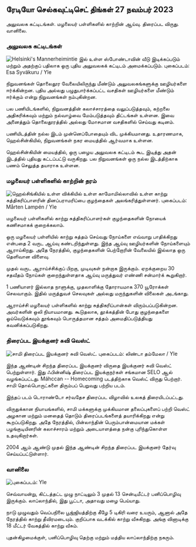 ரேடியோ செல்கவுட்டிசெட் திங்கள் 27 நவம்பர் 2023
-------------------------------------

அலுவலக கட்டிடங்கள். மழலையர் பள்ளிகளில் காற்றின் ஆய்வு. திரைப்பட விருது. வானிலை.

### அலுவலக கட்டிடங்கள்

![Helsinki's Mannerheimintie இல் உள்ள ஸ்போண்டாவின் வீடு இடிக்கப்படும் மற்றும் அதற்குப் பதிலாக ஒரு புதிய அலுவலகக் கட்டிடம் அமைக்கப்படும். புகைப்படம்: Esa Syväkuru / Yle](https://images.cdn.yle.fi/image/upload/c_crop,h_3270,w_5814,x_0,y_404/ar_1.77777777777777777,c_fill,g_7777,c_fill,g_faces1.0d_6q_auto:eco/f_auto/fl_lossy/v1700118894/39-12013716555c1029fb19)

நிறுவனங்கள் தொலைதூர வேலையிலிருந்து மீண்டும் அலுவலகங்களுக்கு ஊழியர்களை ஈர்க்கின்றன. புதிய அல்லது பழுதுபார்க்கப்பட்ட வசதிகள் ஊழியர்களை மீண்டும் ஈர்க்கும் என்று நிறுவனங்கள் நம்புகின்றன.

பல பணியிடங்களில், நிறுவனத்தின் கலாச்சாரத்தை வலுப்படுத்தவும், கற்றலை அதிகரிக்கவும் மற்றும் நல்வாழ்வை மேம்படுத்தவும் திட்டங்கள் உள்ளன. இவை அனைத்தும் தொலைதூரத்தில் அல்லது மோசமான வசதிகளில் செய்வது கடினம்.

பணியிடத்தின் நல்ல இடம் முன்னெப்போதையும் விட முக்கியமானது. உதாரணமாக, ஹெல்சின்கியில், நிறுவனங்கள் நகர மையத்தில் ஆர்வமாக உள்ளன.

ஹெல்சின்கியின் மையத்தில், ஒரு பழைய அலுவலக கட்டிடம் கூட இடித்து அதன் இடத்தில் புதியது கட்டப்பட்டு வருகிறது. பல நிறுவனங்கள் ஒரு நல்ல இடத்திற்காக பணம் செலுத்த தயாராக உள்ளன.

### மழலையர் பள்ளிகளில் காற்றின் தரம்

![ஹெல்சிங்கியில் உள்ள விக்கியில் உள்ள காமோமில்லாவில் உள்ள காற்று சுத்திகரிப்பாளரின் தினப்பராமரிப்பை குழந்தைகள் அலங்கரித்துள்ளனர். புகைப்படம்: Mårten Lampén / Yle](https://images.cdn.yle.fi/image/upload/c_crop,h_2250,w_4000,x_0,y_334/ar_1.77777777777777777,c_fill,h_face50,h_10q_auto:eco/f_auto/fl_lossy/v1695638511/39-117653165115d5600150)

மழலையர் பள்ளிகளில் காற்று சுத்திகரிப்பாளர்கள் குழந்தைகளின் நோயைக் கணிசமாகக் குறைக்கலாம்.

ஒரு மழலையர் பள்ளியில் காற்று சுத்தம் செய்வது நோய்களை எவ்வாறு பாதிக்கிறது என்பதை 2 வருட ஆய்வு கண்டறிந்துள்ளது. இந்த ஆய்வு ஊழியர்களின் நோய்களையும் ஆராய்கிறது. அதே நேரத்தில், குழந்தைகளின் பெற்றோரின் வேலையில் இல்லாத ஒரு தெளிவான விளைவு.

முதல் வருட ஆராய்ச்சிக்குப் பிறகு, முடிவுகள் நன்றாக இருக்கும். ஏறக்குறைய 30 சதவீதம் நோய்கள் குறைந்துள்ளதாக ஆய்வு மருத்துவர் எண்ணி சன்மார்க் கூறுகிறார்.

1 பணியாளர் இல்லாத நாளுக்கு, முதலாளிக்கு தோராயமாக 370 யூரோக்கள் செலவாகும். இதில் மருத்துவச் செலவுகள் அல்லது மருந்துகளின் விலைகள் அடங்காது.

ஆராய்ச்சி மழலையர் பள்ளிகளில் காற்று சுத்திகரிப்பான்கள் விரும்பப்படுகின்றன. அவர்களின் ஒலி நியாயமானது. கூடுதலாக, தூக்கத்தின் போது குழந்தைகளை ஓய்வெடுக்கவும் தூங்கவும் பொருத்தமான சத்தம் அமைதிப்படுத்தியது கவனிக்கப்படுகிறது.

### திரைப்பட இயக்குனர் சுவி வெஸ்ட்

![சாமி திரைப்பட இயக்குனர் சுவி வெஸ்ட். புகைப்படம்: லிண்டா தம்மேலா / Yle](https://images.cdn.yle.fi/image/upload/c_crop,h_2268,w_4032,x_0,y_120/ar_1.77777777777777777,c_fill,g1_faces.wr_2750q_auto:eco/f_auto/fl_lossy/v1613476645/39-774637602bb23ea1c4a)

இந்த ஆண்டின் சிறந்த திரைப்பட இயக்குனர் விருதை இயக்குனர் சுவி வெஸ்ட் பெற்றுள்ளார். இது ஃபின்னிஷ் திரைப்பட இயக்குநர்கள் சங்கமான SELO ஆல் வழங்கப்பட்டது. Máhccan -- Homecoming படத்திற்காக வெஸ்ட் விருது பெற்றார். சாமி தொல்பொருட்களை திரும்பப் பெறுவது பற்றிய படம்.

இந்தப் படம் டொராண்டோ சர்வதேச திரைப்பட விழாவில் உலகத் திரையிடப்பட்டது.

விருதுக்கான நியாயங்களில், சாமி மக்களுக்கு முக்கியமான தலைப்புகளைப் பற்றி வெஸ்ட் அழகான மற்றும் மனதைத் தொடும் திரைப்படங்களைத் தயாரிக்கிறது என்று கூறப்படுகிறது. அதே நேரத்தில், பின்லாந்தின் பெரும்பான்மையான மக்கள் பழங்குடியினரின் கலாச்சாரம் மற்றும் அடையாளத்தை நன்கு புரிந்துகொள்ள உதவுகிறார்கள்.

2004 ஆம் ஆண்டு முதல் இந்த ஆண்டின் சிறந்த திரைப்பட இயக்குனர் தேர்வு செய்யப்பட்டுள்ளார்.

### வானிலை

![ புகைப்படம்: Yle](https://images.cdn.yle.fi/image/upload/c_crop,h_1080,w_1919,x_0,y_0/ar_1.777777777777777,c_fill,g_faces,hp_1201.to:eco/f_auto/fl_lossy/v1701100995/39-12073206564bd79da68c)

செவ்வாயன்று, கிட்டத்தட்ட முழு நாட்டிலும் 3 முதல் 13 சென்டிமீட்டர் பனிப்பொழிவு இருக்கும். லாப்லாந்தில், இது பூட்டா, அதாவது மழை பெய்யாது.

நாடு முழுவதும் வெப்பநிலை பூஜ்ஜியத்திற்கு கீழே 5 டிகிரி வரை உயரும், ஆனால் அதே நேரத்தில் காற்று தீவிரமடையும். குறிப்பாக வடக்கில் காற்று வீசுகிறது. அங்கு வினாடிக்கு 18 மீட்டர் வேகத்தில் காற்று வீசும்.

புதன்கிழமைக்குள், பனிப்பொழிவு தெற்கு மற்றும் மத்திய லாப்லாந்திற்கு நகரும்.